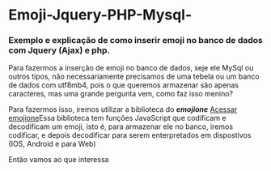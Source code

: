 # Emoji-Jquery-PHP-Mysql-
<h3>Exemplo e explicação de como inserir emoji no banco de dados com Jquery (Ajax) e php.</h3> 
<p>Para fazermos a inserção de emoji no banco de dados, seje ele MySql ou outros tipos, não necessariamente precisamos de uma tebela ou um banco de dados com utf8mb4, pois o que queremos armazenar são apenas caracteres, mas uma grande pergunta vem, como faz isso menino?</p>
<p>Para fazermos isso, iremos utilizar a biblioteca do <em><b>emojione</b></em> <a href="https://demos.emojione.com/latest/index.html#extras">Acessar emojione</a>Essa biblioteca tem funções JavaScript que codificam e decodificam um emoji, isto é, para armazenar ele no banco, iremos codificar, e depois decodificar para serem enterpretados em dispostivos (IOS, Android e para Web)</p>
<p>Então vamos ao que interessa</p>
<pre>
 <span><head></span>
   <span><script src="https://cdn.jsdelivr.net/npm/emojione@4.0.0/lib/js/emojione.min.js"></script></span>
   <span><link rel="stylesheet" href="https://cdn.jsdelivr.net/npm/emojione@4.0.0/extras/css/emojione.min.css"/></span> 
  <span></head></span> 
</pre>
